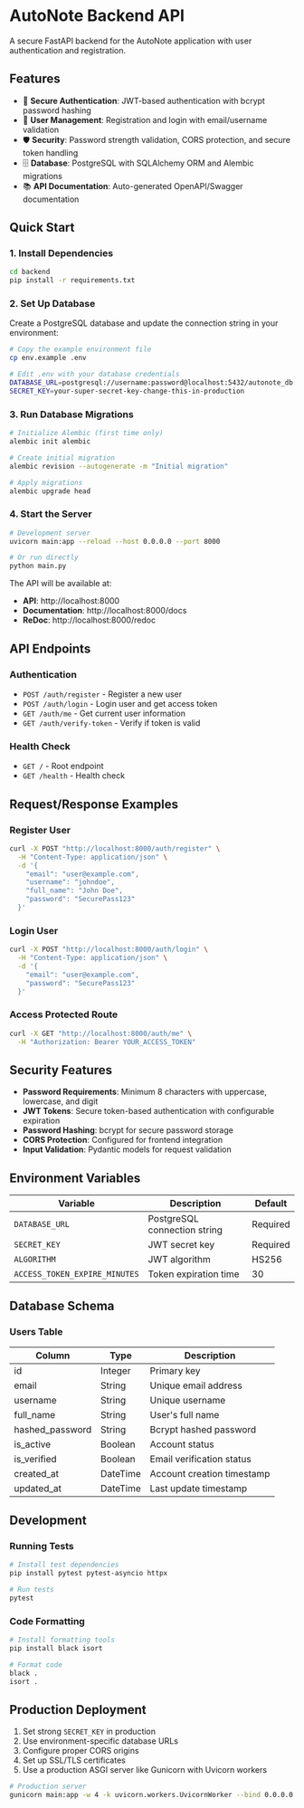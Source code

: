 # AutoNote Backend API

A secure FastAPI backend for the AutoNote application with user authentication and registration.

## Features

- 🔐 **Secure Authentication**: JWT-based authentication with bcrypt password hashing
- 👤 **User Management**: Registration and login with email/username validation
- 🛡️ **Security**: Password strength validation, CORS protection, and secure token handling
- 🗄️ **Database**: PostgreSQL with SQLAlchemy ORM and Alembic migrations
- 📚 **API Documentation**: Auto-generated OpenAPI/Swagger documentation

## Quick Start

### 1. Install Dependencies

```bash
cd backend
pip install -r requirements.txt
```

### 2. Set Up Database

Create a PostgreSQL database and update the connection string in your environment:

```bash
# Copy the example environment file
cp env.example .env

# Edit .env with your database credentials
DATABASE_URL=postgresql://username:password@localhost:5432/autonote_db
SECRET_KEY=your-super-secret-key-change-this-in-production
```

### 3. Run Database Migrations

```bash
# Initialize Alembic (first time only)
alembic init alembic

# Create initial migration
alembic revision --autogenerate -m "Initial migration"

# Apply migrations
alembic upgrade head
```

### 4. Start the Server

```bash
# Development server
uvicorn main:app --reload --host 0.0.0.0 --port 8000

# Or run directly
python main.py
```

The API will be available at:
- **API**: http://localhost:8000
- **Documentation**: http://localhost:8000/docs
- **ReDoc**: http://localhost:8000/redoc

## API Endpoints

### Authentication

- `POST /auth/register` - Register a new user
- `POST /auth/login` - Login user and get access token
- `GET /auth/me` - Get current user information
- `GET /auth/verify-token` - Verify if token is valid

### Health Check

- `GET /` - Root endpoint
- `GET /health` - Health check

## Request/Response Examples

### Register User

```bash
curl -X POST "http://localhost:8000/auth/register" \
  -H "Content-Type: application/json" \
  -d '{
    "email": "user@example.com",
    "username": "johndoe",
    "full_name": "John Doe",
    "password": "SecurePass123"
  }'
```

### Login User

```bash
curl -X POST "http://localhost:8000/auth/login" \
  -H "Content-Type: application/json" \
  -d '{
    "email": "user@example.com",
    "password": "SecurePass123"
  }'
```

### Access Protected Route

```bash
curl -X GET "http://localhost:8000/auth/me" \
  -H "Authorization: Bearer YOUR_ACCESS_TOKEN"
```

## Security Features

- **Password Requirements**: Minimum 8 characters with uppercase, lowercase, and digit
- **JWT Tokens**: Secure token-based authentication with configurable expiration
- **Password Hashing**: bcrypt for secure password storage
- **CORS Protection**: Configured for frontend integration
- **Input Validation**: Pydantic models for request validation

## Environment Variables

| Variable | Description | Default |
|----------|-------------|---------|
| `DATABASE_URL` | PostgreSQL connection string | Required |
| `SECRET_KEY` | JWT secret key | Required |
| `ALGORITHM` | JWT algorithm | HS256 |
| `ACCESS_TOKEN_EXPIRE_MINUTES` | Token expiration time | 30 |

## Database Schema

### Users Table

| Column | Type | Description |
|--------|------|-------------|
| id | Integer | Primary key |
| email | String | Unique email address |
| username | String | Unique username |
| full_name | String | User's full name |
| hashed_password | String | Bcrypt hashed password |
| is_active | Boolean | Account status |
| is_verified | Boolean | Email verification status |
| created_at | DateTime | Account creation timestamp |
| updated_at | DateTime | Last update timestamp |

## Development

### Running Tests

```bash
# Install test dependencies
pip install pytest pytest-asyncio httpx

# Run tests
pytest
```

### Code Formatting

```bash
# Install formatting tools
pip install black isort

# Format code
black .
isort .
```

## Production Deployment

1. Set strong `SECRET_KEY` in production
2. Use environment-specific database URLs
3. Configure proper CORS origins
4. Set up SSL/TLS certificates
5. Use a production ASGI server like Gunicorn with Uvicorn workers

```bash
# Production server
gunicorn main:app -w 4 -k uvicorn.workers.UvicornWorker --bind 0.0.0.0:8000
```
